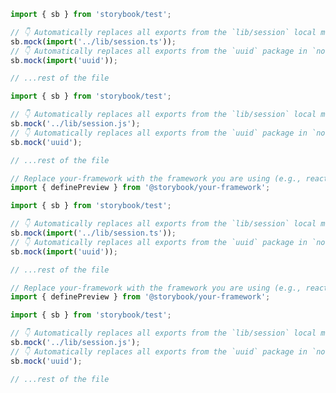 ```ts filename=".storybook/preview.ts" renderer="common" language="ts" tabTitle="CSF 3"
import { sb } from 'storybook/test';

// 👇 Automatically replaces all exports from the `lib/session` local module with mock functions
sb.mock(import('../lib/session.ts'));
// 👇 Automatically replaces all exports from the `uuid` package in `node_modules` with mock functions
sb.mock(import('uuid'));

// ...rest of the file
```

```js filename=".storybook/preview.js" renderer="common" language="js" tabTitle="CSF 3"
import { sb } from 'storybook/test';

// 👇 Automatically replaces all exports from the `lib/session` local module with mock functions
sb.mock('../lib/session.js');
// 👇 Automatically replaces all exports from the `uuid` package in `node_modules` with mock functions
sb.mock('uuid');

// ...rest of the file
```

```ts filename=".storybook/preview.ts" renderer="react" language="ts" tabTitle="CSF Next 🧪"
// Replace your-framework with the framework you are using (e.g., react-vite, nextjs, nextjs-vite)
import { definePreview } from '@storybook/your-framework';

import { sb } from 'storybook/test';

// 👇 Automatically replaces all exports from the `lib/session` local module with mock functions
sb.mock(import('../lib/session.ts'));
// 👇 Automatically replaces all exports from the `uuid` package in `node_modules` with mock functions
sb.mock(import('uuid'));

// ...rest of the file

```

<!-- JS snippets still needed while providing both CSF 3 & Next -->

```js filename=".storybook/preview.js" renderer="react" language="js" tabTitle="CSF Next 🧪"
// Replace your-framework with the framework you are using (e.g., react-vite, nextjs, nextjs-vite)
import { definePreview } from '@storybook/your-framework';

import { sb } from 'storybook/test';

// 👇 Automatically replaces all exports from the `lib/session` local module with mock functions
sb.mock('../lib/session.js');
// 👇 Automatically replaces all exports from the `uuid` package in `node_modules` with mock functions
sb.mock('uuid');

// ...rest of the file

```
